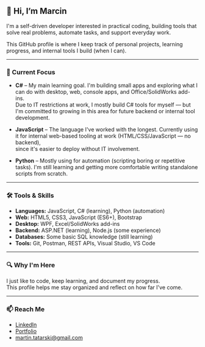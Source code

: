 ## 👋 Hi, I’m Marcin

I'm a self-driven developer interested in practical coding, building tools that solve real problems, automate tasks, and support everyday work.

This GitHub profile is where I keep track of personal projects, learning progress, and internal tools I build (when I can).

---

### 🧠 Current Focus

- **C#** – My main learning goal. I'm building small apps and exploring what I can do with desktop, web, console apps, and Office/SolidWorks add-ins.  
  Due to IT restrictions at work, I mostly build C# tools for myself — but I'm committed to growing in this area for future backend or internal tool development.

- **JavaScript** – The language I've worked with the longest. Currently using it for internal web-based tooling at work (HTML/CSS/JavaScript — no backend),  
  since it's easier to deploy without IT involvement.

- **Python** – Mostly using for automation (scripting boring or repetitive tasks). I'm still learning and getting more comfortable writing standalone scripts from scratch.

---

### 🛠 Tools & Skills

- **Languages:** JavaScript, C# (learning), Python (automation)
- **Web:** HTML5, CSS3, JavaScript (ES6+), Bootstrap
- **Desktop:** WPF, Excel/SolidWorks add-ins
- **Backend:** ASP.NET (learning), Node.js (some experience)
- **Databases:** Some basic SQL knowledge (still learning)
- **Tools:** Git, Postman, REST APIs, Visual Studio, VS Code

---

### 🔍 Why I'm Here

I just like to code, keep learning, and document my progress.  
This profile helps me stay organized and reflect on how far I've come.

---

### 📫 Reach Me

- [LinkedIn](https://www.linkedin.com/in/marcin-tatarski/)  
- [Portfolio](https://marcin-tatarski.com/)  
- [martin.tatarski@gmail.com](mailto:martin.tatarski@gmail.com)
